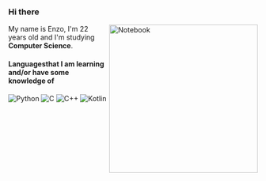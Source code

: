 ### Hi there

<img src="https://raw.githubusercontent.com/MicaelliMedeiros/micaellimedeiros/master/image/computer-illustration.png" min-width="3000px" max-width="300px" width="300px" align="right" alt="Notebook">

<p align="left"> 
  My name is Enzo, I'm 22 years old and I'm studying <strong>Computer Science</strong>.<br>
</p>

#### Languages ​​that I am learning and/or have some knowledge of
![Python](https://img.shields.io/badge/-Python-0095d5?style=for-the-badge&logo=python&logoColor=fff)
![C](https://img.shields.io/badge/-C-3776ab?style=for-the-badge&logo=C&logoColor=fff)
![C++](https://img.shields.io/badge/-c++-048?style=for-the-badge&logo=cplusplus&logoColor=fff)
![Kotlin](https://img.shields.io/badge/-Kotlin-7f52ff?style=for-the-badge&logo=kotlin&logoColor=fff)

 
 
